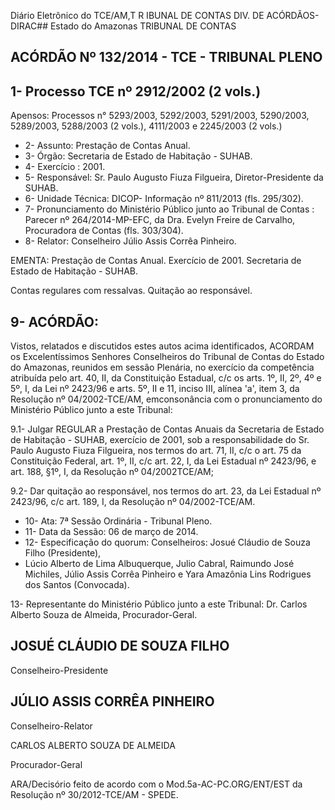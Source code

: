 Diário Eletrônico do TCE/AM,T R IBUNAL DE CONTAS DIV. DE ACÓRDÃOS-DIRAC## Estado do Amazonas TRIBUNAL DE CONTAS

## ACÓRDÃO Nº 132/2014 - TCE - TRIBUNAL PLENO

## 1- Processo TCE nº 2912/2002 (2 vols.)

Apensos: Processos  n°  5293/2003,  5292/2003,  5291/2003,  5290/2003,  5289/2003, 5288/2003 (2 vols.), 4111/2003 e 2245/2003 (2 vols.)

- 2- Assunto: Prestação de Contas Anual.
- 3- Órgão: Secretaria de Estado de Habitação - SUHAB.
- 4- Exercício : 2001.
- 5- Responsável: Sr. Paulo Augusto Fiuza Filgueira, Diretor-Presidente da SUHAB.
- 6- Unidade Técnica: DICOP- Informação nº 811/2013 (fls. 295/302).
- 7-  Pronunciamento  do  Ministério  Público  junto  ao  Tribunal  de  Contas :  Parecer  nº 264/2014-MP-EFC,  da  Dra.  Evelyn  Freire  de  Carvalho,  Procuradora  de  Contas  (fls. 303/304).
- 8- Relator: Conselheiro Júlio Assis Corrêa Pinheiro.

EMENTA: Prestação de Contas Anual. Exercício de 2001. Secretaria de Estado de Habitação - SUHAB.

Contas  regulares  com  ressalvas.  Quitação ao responsável.

## 9- ACÓRDÃO:

Vistos, relatados e discutidos estes autos acima identificados,  ACORDAM os Excelentíssimos  Senhores  Conselheiros do Tribunal de Contas do Estado do Amazonas, reunidos em sessão Plenária, no exercício da competência atribuída pelo art. 40, II, da Constituição Estadual, c/c os arts. 1º, II, 2º, 4º e 5º, I, da Lei nº 2423/96 e arts. 5º, II e 11, inciso III, alínea 'a', item 3, da Resolução nº 04/2002-TCE/AM, emconsonância com o pronunciamento do Ministério Público junto a este Tribunal:

9.1-  Julgar REGULAR a Prestação  de  Contas  Anuais  da  Secretaria  de Estado de Habitação - SUHAB, exercício de 2001, sob a responsabilidade do Sr. Paulo Augusto Fiuza Filgueira, nos termos do art. 71, II, c/c o art. 75 da Constituição Federal, art. 1º, II, c/c art. 22, I, da Lei Estadual nº 2423/96, e art. 188, §1º, I, da Resolução nº 04/2002TCE/AM;

9.2- Dar quitação ao responsável, nos termos do art. 23, da Lei Estadual nº 2423/96, c/c art. 189, I, da Resolução nº 04/2002-TCE/AM.

- 10- Ata: 7ª Sessão Ordinária - Tribunal Pleno.
- 11- Data da Sessão: 06 de março de 2014.
- 12- Especificação do quorum: Conselheiros: Josué Cláudio de Souza Filho (Presidente),
- Lúcio  Alberto  de  Lima  Albuquerque,  Julio  Cabral,  Raimundo  José  Michiles,  Júlio  Assis Corrêa Pinheiro e Yara Amazônia Lins Rodrigues dos Santos (Convocada).

13-  Representante  do  Ministério  Público  junto  a  este  Tribunal: Dr. Carlos  Alberto Souza de Almeida, Procurador-Geral.

## JOSUÉ CLÁUDIO DE SOUZA FILHO

Conselheiro-Presidente

## JÚLIO ASSIS CORRÊA PINHEIRO

Conselheiro-Relator

CARLOS ALBERTO SOUZA DE ALMEIDA

Procurador-Geral

ARA/Decisório feito de acordo com o Mod.5a-AC-PC.ORG/ENT/EST da Resolução nº 30/2012-TCE/AM - SPEDE.